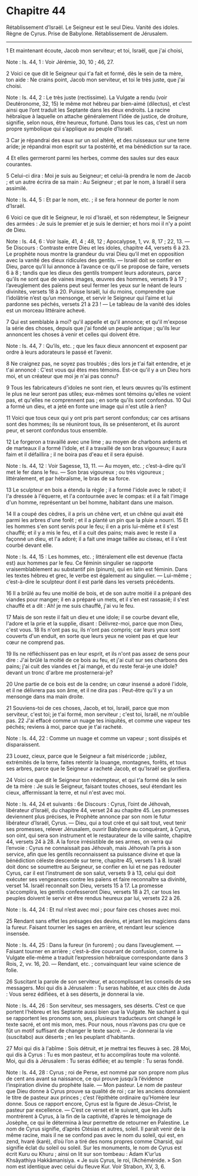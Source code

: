 # Chapitre 44

Rétablissement d’Israël.
Le Seigneur est le seul Dieu.
Vanité des idoles.
Règne de Cyrus.
Prise de Babylone.
Rétablissement de Jérusalem.

***

1 Et maintenant écoute, Jacob mon serviteur; et toi, Israël, que j'ai choisi,

<span class="bible-note">Note : </span> Is. 44, 1 : Voir Jérémie, 30, 10 ; 46, 27.

2 Voici ce que dit le Seigneur qui t'a fait et formé, dès le sein de ta mère, ton aide : Ne crains point, Jacob mon serviteur, et toi le très juste, que j'ai choisi.

<span class="bible-note">Note : </span> Is. 44, 2 : Le très juste (rectissime). La Vulgate a rendu (voir Deutéronome, 32, 15) le même mot hébreu par bien-aimé (dilectus), et c’est ainsi que l’ont traduit les Septante dans les deux endroits. La racine hébraïque à laquelle on attache généralement l’idée de justice, de droiture, signifie, selon nous, être heureux, fortuné. Dans tous les cas, c’est un nom propre symbolique qui s’applique au peuple d’Israël.


3 Car je répandrai des eaux sur un sol altéré, et des ruisseaux sur une terre aride; je répandrai mon esprit sur ta postérité, et ma bénédiction sur ta race.


4 Et elles germeront parmi les herbes, comme des saules sur des eaux courantes.


5 Celui-ci dira : Moi je suis au Seigneur; et celui-là prendra le nom de Jacob ; et un autre écrira de sa main : Au Seigneur ; et par le nom, à Israël il sera assimilé.

<span class="bible-note">Note : </span> Is. 44, 5 : Et par le nom, etc. ; il se fera honneur de porter le nom d’Israël.


6 Voici ce que dit le Seigneur, le roi d'Israël, et son rédempteur, le Seigneur des armées : Je suis le premier et je suis le dernier; et hors moi il n'y a point de Dieu.

<span class="bible-note">Note : </span> Is. 44, 6 : Voir Isaïe, 41, 4 ; 48, 12 ; Apocalypse, 1, vv. 8, 17 ; 22, 13. ― 5e Discours : Contraste entre Dieu et les idoles, chapitre 44, versets 6 à 23. Le prophète nous montre la grandeur du vrai Dieu qu’il met en opposition avec la vanité des dieux ridicules des gentils. ― Israël doit se confier en Dieu, parce qu’il lui annonce à l’avance ce qu’il se propose de faire, versets 6 à 8 ; tandis que les dieux des gentils trompent leurs adorateurs, parce qu’ils ne sont que de vaines images, œuvres des hommes, versets 9 à 17 ; l’aveuglement des païens peut seul fermer les yeux sur le néant de leurs divinités, versets 18 à 20. Puisse Israël, lui du moins, comprendre que l’idolâtrie n’est qu’un mensonge, et servir le Seigneur qui l’aime et lui pardonne ses péchés, versets 21 à 23 ! ― Le tableau de la vanité des idoles est un morceau littéraire achevé.


7 Qui est semblable à moi? qu'il appelle et qu'il annonce; et qu'il m'expose la série des choses, depuis que j'ai fondé un peuple antique ; qu'ils leur annoncent les choses à venir et celles qui doivent être.

<span class="bible-note">Note : </span> Is. 44, 7 : Qu’ils, etc. ; que les faux dieux annoncent et exposent par ordre à leurs adorateurs le passé et l’avenir.


8 Ne craignez pas, ne soyez pas troublés ; dès lors je t'ai fait entendre, et je t'ai annoncé : C'est vous qui êtes mes témoins. Est-ce qu'il y a un Dieu hors moi, et un créateur que moi je n'ai pas connu?


9 Tous les fabricateurs d'idoles ne sont rien, et leurs œuvres qu'ils estiment le plus ne leur seront pas utiles; eux-mêmes sont témoins qu'elles ne voient pas, et qu'elles ne comprennent pas ; en sorte qu'ils sont confondus. 10 Qui a formé un dieu, et a jeté en fonte une image qui n'est utile à rien?


11 Voici que tous ceux qui y ont pris part seront confondus; car ces artisans sont des hommes; ils se réuniront tous, ils se présenteront, et ils auront peur, et seront confondus tous ensemble.


12 Le forgeron a travaillé avec une lime ; au moyen de charbons ardents et de marteaux il a formé l'idole, et il a travaillé de son bras vigoureux; il aura faim et il défaillira ; il ne boira pas d'eau et il sera épuisé.

<span class="bible-note">Note : </span> Is. 44, 12 : Voir Sagesse, 13, 11. ― Au moyen, etc. ; c’est-à-dire qu’il met le fer dans le feu. ― Son bras vigoureux ; ou très vigoureux ; littéralement, et par hébraïsme, le bras de sa force.


13 Le sculpteur en bois a étendu la règle ; il a formé l'idole avec le rabot; il l'a dressée à l'équerre, et l'a contournée avec le compas: et il a fait l'image d'un homme, représentant un bel homme, habitant dans une maison.


14 Il a coupé des cèdres, il a pris un chêne vert, et un chêne qui avait été parmi les arbres d'une forêt ; et il a planté un pin que la pluie a nourri. 15 Et les hommes s'en sont servis pour le feu; il en a pris lui-même et il s'est chauffé; et il y a mis le feu, et il a cuit des pains; mais avec le reste il a façonné un dieu, et l'a adoré; il a fait une image taillée au ciseau, et il s'est courbé devant elle.

<span class="bible-note">Note : </span> Is. 44, 15 : Les hommes, etc. ; littéralement elle est devenue (facta est) aux hommes par le feu. Ce féminin singulier se rapporte vraisemblablement au substantif pin (pinum), qui en latin est féminin. Dans les textes hébreu et grec, le verbe est également au singulier. ― Lui-même ; c’est-à-dire le sculpteur dont il est parlé dans les versets précédents.


16 Il a brûlé au feu une moitié de bois, et de son autre moitié il a préparé des viandes pour manger; il en a préparé un mets, et il s'en est rassasié; il s'est chauffé et a dit : Ah! je me suis chauffé, j'ai vu le feu.


17 Mais de son reste il fait un dieu et une idole; il se courbe devant elle, l'adore et la prie et la supplie, disant : Délivrez-moi, parce que mon Dieu, c'est vous. 18 Ils n'ont pas su, ils n'ont pas compris; car leurs yeux sont couverts d'un enduit, en sorte que leurs yeux ne voient pas et que leur cœur ne comprend pas.


19 Ils ne réfléchissent pas en leur esprit, et ils n'ont pas assez de sens pour dire : J'ai brûlé la moitié de ce bois au feu, et j'ai cuit sur ses charbons des pains; j'ai cuit des viandes et j'ai mangé, et du reste ferai-je une idole? devant un tronc d'arbre me prosternerai-je?


20 Une partie de ce bois est de la cendre; un cœur insensé a adoré l'idole, et il ne délivrera pas son âme, et il ne dira pas : Peut-être qu'il y a un mensonge dans ma main droite.


21 Souviens-toi de ces choses, Jacob, et toi, Israël, parce que mon serviteur, c'est toi; je t'ai formé, mon serviteur ; c'est toi, Israël, ne m'oublie pas. 22 J'ai effacé comme un nuage tes iniquités, et comme une vapeur tes péchés; reviens à moi, parce que je t'ai racheté.

<span class="bible-note">Note : </span> Is. 44, 22 : Comme un nuage et comme un vapeur ; sont dissipés et disparaissent.


23 Louez, cieux, parce que le Seigneur a fait miséricorde ; jubilez, extrémités de la terre, faites retentir la louange, montagnes, forêts, et tous ses arbres, parce que le Seigneur a racheté Jacob, et qu'Israël se glorifiera.


24 Voici ce que dit le Seigneur ton rédempteur, et qui t'a formé dès le sein de ta mère : Je suis le Seigneur, faisant toutes choses, seul étendant les cieux, affermissant la terre, et nul n'est avec moi.

<span class="bible-note">Note : </span> Is. 44, 24 et suivants : 6e Discours : Cyrus, l’oint de Jéhovah, libérateur d’Israël, du chapitre 44, verset 24 au chapitre 45. Les promesses deviennent plus précises, le Prophète annonce par son nom le futur libérateur d’Israël, Cyrus. ― Dieu, qui a tout crée et qui sait tout, veut tenir ses promesses, relever Jérusalem, ouvrir Babylone au conquérant, à Cyrus, son oint, qui sera son instrument et le restaurateur de la ville sainte, chapitre 44, versets 24 à 28. A la force irrésistible de ses armes, on verra qui l’envoie : Cyrus ne connaissait pas Jéhovah, mais Jéhovah l’a pris à son service, afin que les gentils reconnaissent sa puissance divine et que la bénédiction céleste descende sur terre, chapitre 45, versets 1 à 8. Israël doit donc se soumettre au Seigneur, se confier en lui et ne pas redouter Cyrus, car il est l’instrument de son salut, versets 9 à 13, celui qui doit exécuter ses vengeances contre les païens et faire reconnaître sa divinité, verset 14. Israël reconnaît son Dieu, versets 15 à 17.
La promesse s’accomplira, les gentils confesseront Dieu, versets 18 à 21, car tous les peuples doivent le servir et être rendus heureux par lui, versets 22 à 26.

<span class="bible-note">Note : </span> Is. 44, 24 : Et nul n’est avec moi ; pour faire ces choses avec moi.


25 Rendant sans effet les présages des devins, et jetant les magiciens dans la fureur. Faisant tourner les sages en arrière, et rendant leur science insensée.

<span class="bible-note">Note : </span> Is. 44, 25 : Dans la fureur (in furorem) ; ou dans l’aveuglement. ― Faisant tourner en arrière ; c’est-à-dire couvrant de confusion, comme la Vulgate elle-même a traduit l’expression hébraïque correspondante dans 3 Rois, 2, vv. 16, 20. ― Rendant, etc. ; convainquant leur vaine science de folie.


26 Suscitant la parole de son serviteur, et accomplissant les conseils de ses messagers. Moi qui dis à Jérusalem : Tu seras habitée, et aux cités de Juda : Vous serez édifiées, et à ses déserts, je donnerai la vie.

<span class="bible-note">Note : </span> Is. 44, 26 : Son serviteur, ses messagers, ses déserts. C’est ce que portent l’hébreu et les Septante aussi bien que la Vulgate. Ne sachant à qui se rapportent les pronoms son, ses, plusieurs traducteurs ont changé le texte sacré, et ont mis mon, mes. Pour nous, nous n’avons pas cru que ce fût un motif suffisant de changer le texte sacré. ― Je donnerai la vie (suscitabo) aux déserts ; en les peuplant d’habitants.


27 Moi qui dis à l'abîme : Sois détruit, et je mettrai tes fleuves à sec. 28 Moi, qui dis à Cyrus : Tu es mon pasteur, et tu accompliras toute ma volonté. Moi, qui dis à Jérusalem : Tu seras édifiée; et au temple : Tu seras fondé.

<span class="bible-note">Note : </span> Is. 44, 28 : Cyrus ; roi de Perse, est nommé par son propre nom plus de cent ans avant sa naissance, ce qui prouve jusqu’à l’évidence l’inspiration divine du prophète Isaïe. ― Mon pasteur. Le nom de pasteur que Dieu donne à Cyrus prouve sa qualité de roi ; car les anciens donnaient le titre de pasteur aux princes ; c’est l’épithète ordinaire qu’Homère leur donne. Sous ce rapport encore, Cyrus est la figure de Jésus-Christ, le pasteur par excellence. ― C’est ce verset et le suivant, que les Juifs montrèrent à Cyrus, à la fin de la captivité, d’après le témoignage de Josèphe, ce qui le détermina à leur permettre de retourner en Palestine. Le nom de Cyrus signifie, d’après Ctésias et autres, soleil. Il paraît venir de la même racine, mais il ne se confond pas avec le nom du soleil, qui est, en zend, hvaré (karé), d’où l’on a tiré des noms propres comme Charsid, qui signifie éclat du soleil ou soleil. Sur les monuments, le nom de Cyrus est écrit Kuru ou Khuru ; ainsi on lit sur son tombeau : Adam K’ur’us
Khsâyathiya Hakkâmanisiya. « Je suis Cyrus, le roi, l’Achéménide. » Son nom est identique avec celui du fleuve Kur. Voir Strabon, XV, 3, 6.

